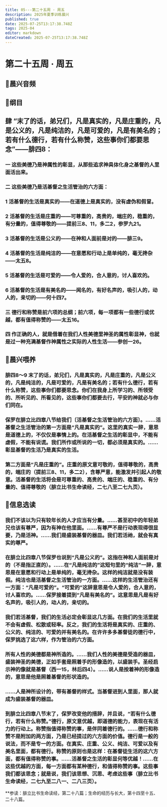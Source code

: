 ```yaml
---
title: 05---第二十五周 · 周五
description: 2025年夏季训练晨兴
published: true
date: 2025-07-25T13:17:38.748Z
tags: 2025-04
editor: markdown
dateCreated: 2025-07-25T13:17:38.748Z
---
```


# 第二十五周 · 周五
## 🎵晨兴音频

## 📖纲目

## 肆    “末了的话，弟兄们，凡是真实的，凡是庄重的，凡是公义的，凡是纯洁的，凡是可爱的，凡是有美名的；若有什么德行，若有什么称赞，这些事你们都要思念”——腓四8：

### 一    这些美德乃是神属性的彰显，从那些追求神具体化身之基督的人里面活出来。

### 二    这些美德乃是活基督之生活管治的六方面：

### 1    活基督的生活是真实的——在道德上是真实的，没有虚伪和假冒。

### 2    活基督的生活是庄重的——可尊重的，高贵的，端庄的，稳重的，有分量的，值得尊敬的——提前三8、11，多二2，参罗九21。

### 3    活基督的生活是公义的——在神和人面前是对的——腓三9。

### 4    活基督的生活是纯洁的——在意愿和行动上是单纯的，毫无搀杂——太五8。

### 5    活基督的生活是可爱的——令人爱的，合人意的，讨人喜欢的。

### 6    活基督的生活是有美名的——闻名的，有好名声的，吸引人的，动人的，亲切的——何十四7。

### 三    德行和称赞是前六项的总纲；前六项，每一项都有一些德行或优越，都有值得称赞的——太五16。

### 四    作正确的人，就是借着在我们人性美德里神圣的属性彰显神，也就是过一种充满基督作神属性之实际的人性生活——参创一26。

## 📖晨兴喂养

### **腓四8～9    末了的话，弟兄们，凡是真实的，凡是庄重的，凡是公义的，凡是纯洁的，凡是可爱的，凡是有美名的；若有什么德行，若有什么称赞，这些事你们都要思念。你们在我身上所学习的、所领受的、所听见的、所看见的，这些事你们都要去行，平安的神就必与你们同在。**

### 保罗在腓立比四章八节给我们〔活基督之生活管治的六方面〕。……活基督之生活管治的第一方面是“凡是真实的”。这里的真实一辞，意思是道德上的，不仅仅是事情上的。在活基督之生活的彰显中，不能有虚假，不能有说谎。我们所作或所说的一切，都必须是真实的。……彰显基督的生活乃是真实的生活。

### 第二方面是“凡是庄重的”。庄重的原文意可敬的，值得尊敬的，高贵的，端庄的（提前三8、11，多二2），含尊严意，能激发并引起人的敬意。活基督的生活将会是可尊重的、高贵的、端庄的、稳重的、有分量的、值得尊敬的（腓立比书生命读经，二七八至二七九页）。

## 📖信息选读

### 我们不该以为只有较年长的人才应当有分量。……甚至初中的年轻弟兄也该有尊严，因为有神在他里面。……有尊严不是行动表现得很显要，乃是活神。……我们是盛装基督的器皿。我们若活祂，就会有真实的尊严。

### 在腓立比四章八节保罗也说到“凡是公义的”。这指在神和人面前是对的（不是指正直的）。……在“凡是纯洁的”这短句里的“纯洁”一辞，意思是在意愿和行动上是单纯的，毫无搀杂。这样的纯洁就是没有装假。纯洁也是活基督之生活管治的一方面。……这样的生活管治还有一方面：“凡是可爱的”。“可爱的”这辞意思是令人爱的，合人意的，讨人喜欢的。……保罗接着提到“凡是有美名的”。这意思是凡是有好名声的，吸引人的，动人的，亲切的。

### 我们若活基督，我们的生活必定会彰显这几方面。在我们的生活里就不会有虚假、松散或轻率。反之，我们的生活将是真实的、庄重的、公义的、纯洁的、可爱的并有美名的。在许许多多基督徒的德行中，保罗挑选了这六样，作为管治的六方面。

### 所有人性的美德都是神所造的。……我们人性的美德是受造的器皿，盛装神圣的美德，正如手套是照着手的形像造的，以盛装手。圣经启示神的像就是基督（西一15，林后四4）。……说人是按着神的形像造的，意思是他是照着基督的形状造的。

### ……人是神所设计的，带有基督的样式。当基督进到人里面，那人就成为盛装基督的器皿。

### 到腓立比四章八节末了，保罗改变他的措辞，并且说，“若有什么德行，若有什么称赞。”德行，原文意优越，即道德的能力，表现在有活力的行动上。称赞指值得称赞的事，是伴同着德行的。……德行和称赞不是附加的两方面，乃是已经提过的六方面的价值。德行是一般的说法，而不是专一的方面。在真实、庄重、公义、纯洁、可爱以及有美名里面，都有德行。称赞的原则也是这样：在基督徒生活的这六方面，都有值得称赞的事。……活基督之生活的彰显何等优越！……在这些优越的方面，每一方面都有某种德行，和值得称赞的事。这些事我们都该思念；就是说，我们该思想、沉思、考虑这些事（腓立比书生命读经，二七九至二八一、二八三页）。

**参读：腓立比书生命读经，第二十八篇；生命的经历与长大，第十四至十五、二十八篇。
<!-- Google tag (gtag.js) -->
<script async src="https://www.googletagmanager.com/gtag/js?id=G-1P8709Z16T"></script>
<script>
  window.dataLayer = window.dataLayer || [];
  function gtag(){dataLayer.push(arguments);}
  gtag('js', new Date());

  gtag('config', 'G-1P8709Z16T');
</script>